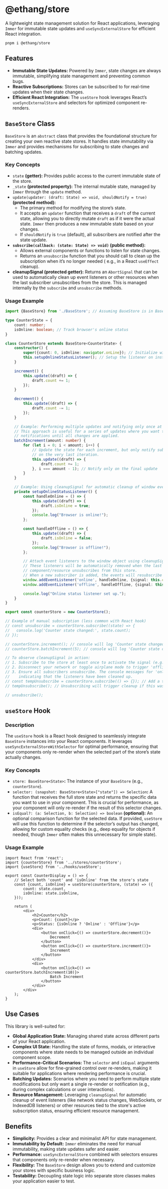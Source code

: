 # @ethang/store

A lightweight state management solution for React applications, leveraging `Immer` for immutable state updates and
`useSyncExternalStore` for efficient React integration.

```shell
pnpm i @ethang/store
```

## Features

- **Immutable State Updates:** Powered by `Immer`, state changes are always immutable, simplifying state management and
  preventing common bugs.
- **Reactive Subscriptions:** Stores can be subscribed to for real-time updates when their state changes.
- **Efficient React Integration:** The `useStore` hook leverages React’s `useSyncExternalStore` and selectors for
  optimized component re-renders.

## `BaseStore` Class

`BaseStore` is an `abstract` class that provides the foundational structure for creating your own reactive state stores.
It
handles state immutability via `Immer` and provides mechanisms for subscribing to state changes and batching updates.

### Key Concepts

- `state` **(getter):** Provides public access to the current immutable state of the store.
- `_state` **(protected property):** The internal mutable state, managed by `Immer` through the `update` method.
- `update(updater: (draft: State) => void, shouldNotify = true)` **(protected method):**
    - The primary method for modifying the store’s state.
    - It accepts an `updater` function that receives a `draft` of the current state, allowing you to directly mutate
      `draft`
      as if it were the actual state. `Immer` then produces a new immutable state based on your changes.
    - If `shouldNotify` is `true` (default), all subscribers are notified after the state update.
- **`subscribe(callback: (state: State) => void)` (public method):**
    - Allows external components or functions to listen for state changes.
    - Returns an `unsubscribe` function that you should call to clean up the subscription when it’s no longer needed (
      e.g., in a React `useEffect` cleanup).
- **cleanupSignal (protected getter):** Returns an `AbortSignal` that can be used to automatically clean up event
  listeners or other resources when the last subscriber unsubscribes from the store. This is managed internally by the
  `subscribe` and `unsubscribe` methods.

### Usage Example

```ts
import {BaseStore} from './BaseStore'; // Assuming BaseStore is in BaseStore.ts

type CounterState = {
    count: number;
    isOnline: boolean; // Track browser's online status
}

class CounterStore extends BaseStore<CounterState> {
    constructor() {
        super({count: 0, isOnline: navigator.onLine}); // Initialize with current online status
        this.setupOnlineStatusListener(); // Setup the listener on instantiation
    }

    increment() {
        this.update((draft) => {
            draft.count += 1;
        });
    }

    decrement() {
        this.update((draft) => {
            draft.count -= 1;
        });
    }

    // Example: Performing multiple updates and notifying only once at the end.
    // This approach is useful for a series of updates where you want to defer
    // notifications until all changes are applied.
    batchIncrement(amount: number) {
        for (let i = 0; i < amount; i++) {
            // Update the state for each increment, but only notify subscribers
            // on the very last iteration.
            this.update((draft) => {
                draft.count += 1;
            }, i === amount - 1); // Notify only on the final update
        }
    }

    // Example: Using cleanupSignal for automatic cleanup of window event listeners
    private setupOnlineStatusListener() {
        const handleOnline = () => {
            this.update((draft) => {
                draft.isOnline = true;
            });
            console.log("Browser is online!");
        };

        const handleOffline = () => {
            this.update((draft) => {
                draft.isOnline = false;
            });
            console.log("Browser is offline!");
        };

        // Attach event listeners to the window object using cleanupSignal.
        // These listeners will be automatically removed when the last
        // component/resource unsubscribes from this store.
        // When a new subscriber is added, the events will resubscribe
        window.addEventListener('online', handleOnline, {signal: this.cleanupSignal});
        window.addEventListener('offline', handleOffline, {signal: this.cleanupSignal});

        console.log("Online status listener set up.");
    }
}

export const counterStore = new CounterStore();

// Example of manual subscription (less common with React hook)
// const unsubscribe = counterStore.subscribe((state) => {
//   console.log('Counter state changed:', state.count);
// });

// counterStore.increment(); // console will log 'Counter state changed: 1'
// counterStore.batchIncrement(5); // console will log 'Counter state changed: 6' (only once after all increments)

// To observe cleanupSignal in action:
// 1. Subscribe to the store at least once to activate the signal (e.g., via a React component using useStore, or a manual subscription).
// 2. Disconnect your network or toggle airplane mode to trigger 'offline'/'online' events.
// 3. Ensure all subscribers unsubscribe. The console messages for 'online'/'offline' events should stop appearing,
//    indicating that the listeners have been cleaned up.
// const tempUnsubscribe = counterStore.subscribe(() => {}); // Add a temporary subscriber
// tempUnsubscribe(); // Unsubscribing will trigger cleanup if this was the last subscriber

// unsubscribe();
```

## `useStore` Hook

### Description

The `useStore` hook is a React hook designed to seamlessly integrate `BaseStore` instances into your React components.
It
leverages `useSyncExternalStoreWithSelector` for optimal performance, ensuring that your components only re-render when
the selected part of the store’s state actually changes.

### Key Concepts

- `store: BaseStore<State>`**:** The instance of your `BaseStore` (e.g., `counterStore`).
- `selector: (snapshot: BaseStore<State>["state"]) => Selection`**:** A function that receives the full store state and
  returns the specific data you want to use in your component. This is crucial for performance, as your component will
  only re-render if the result of this selector changes.
- `isEqual?: (a: Selection, b: Selection) => boolean` **(optional):** An optional comparison function for the selected
  data. If provided, `useStore` will use this function to determine if the selector’s output has changed, allowing for
  custom equality checks (e.g., deep equality for objects if needed, though `Immer` often makes this unnecessary for
  simple state).

### Usage Example

```tsx
import React from 'react';
import {counterStore} from '../stores/counterStore';
import {useStore} from '../hooks/useStore';

export const CounterDisplay = () => {
    // Select both 'count' and 'isOnline' from the store's state
    const {count, isOnline} = useStore(counterStore, (state) => ({
        count: state.count,
        isOnline: state.isOnline,
    }));

    return (
        <div>
            <h2>Counter</h2>
            <p>Count: {count}</p>
            <p>Status: {isOnline ? 'Online' : 'Offline'}</p>
            <div>
                <button onClick={() => counterStore.decrement()}>
                    Decrement
                </button>
                <button onClick={() => counterStore.increment()}>
                    Increment
                </button>
            </div>
            <div>
                <button onClick={() => counterStore.batchIncrement(10)}>
                    Batch Increment
                </button>
            </div>
        </div>
    );
}
```

## Use Cases

This library is well-suited for:

- **Global Application State:** Managing shared state across different parts of your React application.
- **Complex UI State:** Handling the state of forms, modals, or interactive components where state needs to be managed
  outside an individual component scope.
- **Performance-Critical Scenarios:** The `selector` and `isEqual` arguments in `useStore` allow for fine-grained
  control over
  re-renders, making it suitable for applications where rendering performance is crucial.
- **Batching Updates:** Scenarios where you need to perform multiple state modifications but only want a single
  re-render or notification (e.g., during complex calculations or user interactions).
- **Resource Management:** Leveraging `cleanupSignal` for automatic cleanup of event listeners (like network status changes,
  WebSockets, or IndexedDB listeners) or other resources tied to the store's active subscription status, ensuring
  efficient resource management.

## Benefits

- **Simplicity:** Provides a clear and minimalist API for state management.
- **Immutability by Default:** `Immer` eliminates the need for manual immutability, making state updates safer and
  easier.
- **Performance:** `useSyncExternalStore` combined with selectors ensures that components only re-render when necessary.
- **Flexibility:** The `BaseStore` design allows you to extend and customize your stores with specific business logic.
- **Testability:** Decoupling state logic into separate store classes makes your application easier to test.